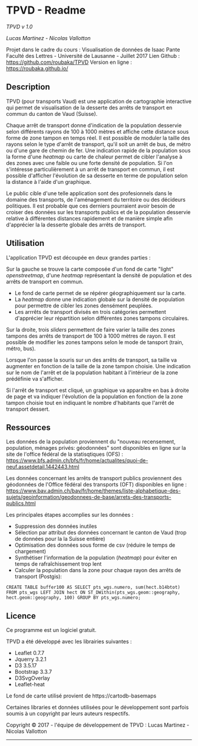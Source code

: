 # TPVD - Readme
*TPVD v 1.0*

*Lucas Martinez - Nicolas Vallotton*  

Projet dans le cadre du cours : Visualisation de données de Isaac Pante
Faculté des Lettres - Université de Lausanne - Juillet 2017
Lien Github : https://github.com/roubaka/TPVD
Version en ligne : https://roubaka.github.io/

Description
------------
TPVD (pour transports Vaud) est une application de cartographie interactive qui permet de visualisation de la desserte des arrêts de transport en commun du canton de Vaud (Suisse).

Chaque arrêt de transport donne d'indication de la population desservie selon différents rayons de 100 à 1000 mètres et affiche cette distance sous forme de zone tampon en temps réel. Il est possible de moduler la taille des rayons selon le type d'arrêt de transport, qu'il soit un arrêt de bus, de métro ou d'une gare de chemin de fer. Une indication rapide de la population sous la forme d'une *heatmap* ou carte de chaleur permet de cibler l'analyse à des zones avec une faible ou une forte densité de population.
Si l'on s'intéresse particulièrement à un arrêt de transport en commun, il est possible d'afficher l'évolution de sa desserte en terme de population selon la distance à l'aide d'un graphique.

Le public cible d'une telle application sont des profesionnels dans le domaine des transports, de l'aménagement du territoire ou des décideurs politiques. Il est probable que ces derniers pourraient avoir besoin de croiser des données sur les transports publics et de la population desservie relative à différentes distances rapidement et de manière simple afin d'apprécier la la desserte globale des arrêts de transport.

Utilisation
------------
L'application TPVD est découpée en deux grandes parties :

Sur la gauche se trouve la carte composée d'un fond de carte "light" *openstreetmap*, d'une *heatmap* représentant la densité de population et des arrêts de transport en commun.
- Le fond de carte permet de se répérer géographiquement sur la carte.
- La *heatmap* donne une indication globale sur la densité de population pour permettre de cibler les zones densément peuplées.
- Les arrrêts de transport divisés en trois catégories permettent d'apprécier leur répartition selon différentes zones tampons circulaires.

Sur la droite, trois *sliders* permettent de faire varier la taille des zones tampons des arrêts de transport de 100 à 1000 mètres de rayon. Il est possible de modifier les zones tampons selon le mode de tansport (train, métro, bus).

Lorsque l'on passe la souris sur un des arrêts de transport, sa taille va augmenter en fonction de la taille de la zone tampon choisie. Une indication sur le nom de l'arrêt et de la population habitant à l'intérieur de la zone prédéfinie va s'afficher.

Si l'arrêt de transport est cliqué, un graphique va apparaître en bas à droite de page et va indiquer l'évolution de la population en fonction de la zone tampon choisie tout en indiquant le nombre d'habitants que l'arrêt de transport dessert.


Ressources
------------
Les données de la population proviennent du "nouveau recensement, population, ménages privés: géodonnées" sont disponibles en ligne sur la site de l'office fédéral de la statisqtiques (OFS) : https://www.bfs.admin.ch/bfs/fr/home/actualites/quoi-de-neuf.assetdetail.1442443.html

Les données concernant les arrêts de transport publics proviennent des géodonnées de l'Office fédéral des transports (OFT) disponibles en ligne :
https://www.bav.admin.ch/bav/fr/home/themes/liste-alphabetique-des-sujets/geoinformation/geodonnees-de-base/arrets-des-transports-publics.html

Les principales étapes accomplies sur les données :
- Suppression des données inutiles
- Sélection par attribut des données concernant le canton de Vaud (trop de données pour la la Suisse entière)
- Optimisation des données sous forme de csv (réduire le temps de chargement)
- Synthétiser l'information de la population (*heatmap*) pour éviter en temps de rafraîchissement trop lent
- Calculer la population dans la zone pour chaque rayon des arrêts de transport (Postgis):
```
CREATE TABLE buffer100 AS SELECT pts_wgs.numero, sum(hect.b14btot) FROM pts_wgs LEFT JOIN hect ON ST_DWithin(pts_wgs.geom::geography, hect.geom::geography, 100) GROUP BY pts_wgs.numero;
```

Licence
------------
Ce programme est un logiciel gratuit.

TPVD a été développé avec les librairies suivantes :
- Leaflet 0.7.7
- Jquerry 3.2.1
- D3 3.5.17
- Bootstrap 3.3.7
- D3SvgOverlay
- Leaflet-heat

Le fond de carte utilisé provient de https://cartodb-basemaps

Certaines libraries et données utilisées pour le développement sont parfois soumis à un copyright par leurs auteurs respectifs.

Copyright © 2017 - l'équipe de développement de TPVD : Lucas Martinez - Nicolas Vallotton

---------
